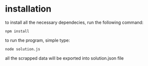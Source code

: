 # installation
to install all the necessary dependecies, run the following command:

    npm install

to run the program, simple type:

    node solution.js

all the scrapped data will be exported into solution.json file